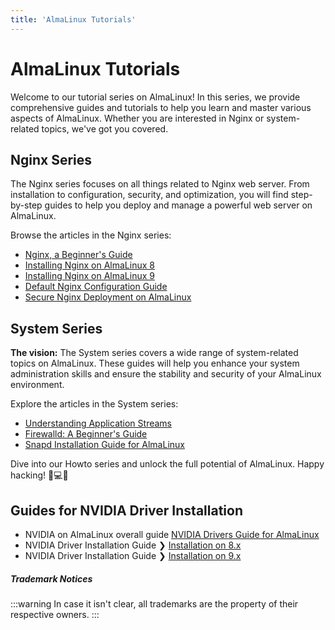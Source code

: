 ```yaml
---
title: 'AlmaLinux Tutorials'
---
```


# AlmaLinux Tutorials

Welcome to our tutorial series on AlmaLinux! In this series, we provide comprehensive guides and tutorials to help you learn and master various aspects of AlmaLinux. Whether you are interested in Nginx or system-related topics, we've got you covered.

## Nginx Series

The Nginx series focuses on all things related to Nginx web server. From installation to configuration, security, and optimization, you will find step-by-step guides to help you deploy and manage a powerful web server on AlmaLinux.

Browse the articles in the Nginx series:

- [Nginx, a Beginner's Guide](nginx/NginxSeriesA01) 
- [Installing Nginx on AlmaLinux 8](nginx/NginxSeriesA02R8)
- [Installing Nginx on AlmaLinux 9](nginx/NginxSeriesA02R92) 
- [Default Nginx Configuration Guide](nginx/NginxSeriesA03) 
- [Secure Nginx Deployment on AlmaLinux](nginx/NginxSeriesA04P1) 

## System Series

**The vision:** The System series covers a wide range of system-related topics on AlmaLinux. These guides will help you enhance your system administration skills and ensure the stability and security of your AlmaLinux environment.

Explore the articles in the System series:

- [Understanding Application Streams](system/SystemSeriesA01)
- [Firewalld: A Beginner's Guide](system/SystemSeriesA02)
- [Snapd Installation Guide for AlmaLinux](system/SystemSeriesA04)

Dive into our Howto series and unlock the full potential of AlmaLinux. Happy hacking! 🐧💻🚀

## Guides for NVIDIA Driver Installation

- NVIDIA on AlmaLinux overall guide [NVIDIA Drivers Guide for AlmaLinux](/series/nvidia/)
- NVIDIA Driver Installation Guide ❯ [Installation on 8.x](/series/nvidia/nvidiaseries8x)
- NVIDIA Driver Installation Guide ❯ [Installation on 9.x](/series/nvidia/nvidiaseries9x)

##### Trademark Notices
:::warning
In case it isn't clear, all trademarks are the property of their respective owners.
:::
